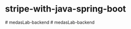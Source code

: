 # stripe-with-java-spring-boot
#   m e d a s L a b - b a c k e n d  
 #   m e d a s L a b - b a c k e n d  
 